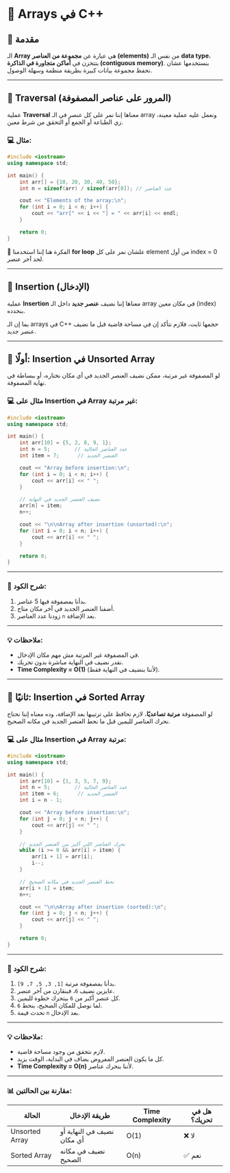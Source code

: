 # 🧩 Arrays في C++

## 🔹 مقدمة

الـ **Array** هي عبارة عن **مجموعة من العناصر (elements)** من نفس الـ **data type**، بتتخزن في **أماكن متجاورة في الذاكرة (contiguous memory)**.
بنستخدمها عشان نحفظ مجموعة بيانات كبيرة بطريقة منظمة وسهلة الوصول.

---

## 🔹 Traversal (المرور على عناصر المصفوفة)

عملية **Traversal** معناها إننا نمر على كل عنصر في الـ array ونعمل عليه عملية معينة، زي الطباعة أو الجمع أو التحقق من شرط معين.

### 💻 مثال:

```cpp
#include <iostream>
using namespace std;

int main() {
    int arr[] = {10, 20, 30, 40, 50};
    int n = sizeof(arr) / sizeof(arr[0]); // عدد العناصر

    cout << "Elements of the array:\n";
    for (int i = 0; i < n; i++) {
        cout << "arr[" << i << "] = " << arr[i] << endl;
    }

    return 0;
}
```

🔸 الفكرة هنا إننا استخدمنا **for loop** علشان نمر على كل element من أول index = 0 لحد آخر عنصر.

---

## 🔹 Insertion (الإدخال)

عملية **Insertion** معناها إننا نضيف **عنصر جديد** داخل الـ array في مكان معين (index) بنحدده.

بما إن الـ arrays في C++ حجمها ثابت، فلازم نتأكد إن في مساحة فاضية قبل ما نضيف عنصر جديد.

---

## 🔸 أولًا: Insertion في Unsorted Array

لو المصفوفة غير مرتبة، ممكن نضيف العنصر الجديد في أي مكان نختاره، أو ببساطة في نهاية المصفوفة.

### 💻 مثال على Insertion في Array غير مرتبة:

```cpp
#include <iostream>
using namespace std;

int main() {
    int arr[10] = {5, 2, 8, 9, 1};
    int n = 5;        // عدد العناصر الحالية
    int item = 7;      // العنصر الجديد

    cout << "Array before insertion:\n";
    for (int i = 0; i < n; i++) {
        cout << arr[i] << " ";
    }

    // نضيف العنصر الجديد في النهاية
    arr[n] = item;
    n++;

    cout << "\n\nArray after insertion (unsorted):\n";
    for (int i = 0; i < n; i++) {
        cout << arr[i] << " ";
    }

    return 0;
}
```

---

### 🧠 شرح الكود:

1. بدأنا بمصفوفة فيها 5 عناصر.
2. أضفنا العنصر الجديد في آخر مكان متاح.
3. زودنا عدد العناصر `n` بعد الإضافة.

---

### 💡 ملاحظات:

* في المصفوفة غير المرتبة مش مهم مكان الإدخال.
* نقدر نضيف في النهاية مباشرة بدون تحريك.
* **Time Complexity = O(1)** (لأننا بنضيف في النهاية فقط).

---

## 🔸 ثانيًا: Insertion في Sorted Array

لو المصفوفة **مرتبة تصاعديًا**، لازم نحافظ على ترتيبها بعد الإضافة،
وده معناه إننا نحتاج نحرك العناصر لليمين قبل ما نحط العنصر الجديد في مكانه الصحيح.

### 💻 مثال على Insertion في Array مرتبة:

```cpp
#include <iostream>
using namespace std;

int main() {
    int arr[10] = {1, 3, 5, 7, 9};
    int n = 5;        // عدد العناصر الحالية
    int item = 6;      // العنصر الجديد
    int i = n - 1;

    cout << "Array before insertion:\n";
    for (int j = 0; j < n; j++) {
        cout << arr[j] << " ";
    }

    // نحرك العناصر اللي أكبر من العنصر الجديد
    while (i >= 0 && arr[i] > item) {
        arr[i + 1] = arr[i];
        i--;
    }

    // نحط العنصر الجديد في مكانه الصحيح
    arr[i + 1] = item;
    n++;

    cout << "\n\nArray after insertion (sorted):\n";
    for (int j = 0; j < n; j++) {
        cout << arr[j] << " ";
    }

    return 0;
}
```

---

### 🧠 شرح الكود:

1. بدأنا بمصفوفة مرتبة `[1, 3, 5, 7, 9]`.
2. عايزين نضيف `6`، فبنقارن من آخر عنصر.
3. كل عنصر أكبر من `6` بيتحرك خطوة لليمين.
4. لما نوصل للمكان الصحيح، بنحط `6`.
5. نحدث قيمة `n` بعد الإدخال.

---

### 💡 ملاحظات:

* لازم نتحقق من وجود مساحة فاضية.
* كل ما يكون العنصر المفروض يضاف في البداية، الوقت يزيد.
* **Time Complexity = O(n)** لأننا بنحرك عناصر.

---

### 📊 مقارنة بين الحالتين:

| الحالة         | طريقة الإدخال              | Time Complexity | هل في تحريك؟ |
| -------------- | -------------------------- | --------------- | ------------ |
| Unsorted Array | نضيف في النهاية أو أي مكان | O(1)            | ❌ لا         |
| Sorted Array   | نضيف في مكانه الصحيح       | O(n)            | ✅ نعم        |
